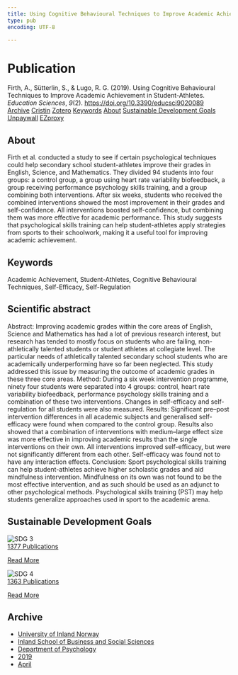 ```yaml
---
title: Using Cognitive Behavioural Techniques to Improve Academic Achievement in Student-Athletes
type: pub
encoding: UTF-8

---
```

<h1>Publication</h1>
<article id="csl-bib-container-4S5L7BR9" class="csl-bib-container">
  <div class="csl-bib-body"> <div class="csl-entry">Firth, A., Sütterlin, S., &#38; Lugo, R. G. (2019). Using Cognitive Behavioural Techniques to Improve Academic Achievement in Student-Athletes. <i>Education Sciences</i>, <i>9</i>(2). <a href="https://doi.org/10.3390/educsci9020089">https://doi.org/10.3390/educsci9020089</a></div> </div>
  <div class="csl-bib-buttons">
    <a href="#taxonomy-article-4S5L7BR9" alt="archive" class="csl-bib-button">Archive</a>
    <a href="https://app.cristin.no/results/show.jsf?id=1693311" alt="Cristin" class="csl-bib-button">Cristin</a>
    <a href="http://zotero.org/groups/5881554/items/4S5L7BR9" alt="Zotero" class="csl-bib-button">Zotero</a>
    <a href="#keywords-article-4S5L7BR9" alt="keywords" class="csl-bib-button">Keywords</a>
    <a href="#about-article-4S5L7BR9" alt="about_pub" class="csl-bib-button">About</a>
    <a href="#sdg-article-4S5L7BR9" alt="sdg" class="csl-bib-button">Sustainable Development Goals</a>
    <a href="https://www.mdpi.com/2227-7102/9/2/89/pdf?version=1556258532" alt="Unpaywall" class="csl-bib-button">Unpaywall</a>
    <a href="https://www.mdpi.com/2227-7102/9/2/89/pdf?version=1556258532" alt="EZproxy" class="csl-bib-button">EZproxy</a>
  </div>
  <div id="csl-bib-meta-container-4S5L7BR9"></div>
</article>
<div id="csl-bib-meta-4S5L7BR9" class="csl-bib-meta">
  <article id="about-article-4S5L7BR9" class="about_pub-article">
    <h1>About</h1>
    Firth et al. conducted a study to see if certain psychological techniques could help secondary school student-athletes improve their grades in English, Science, and Mathematics. They divided 94 students into four groups: a control group, a group using heart rate variability biofeedback, a group receiving performance psychology skills training, and a group combining both interventions. After six weeks, students who received the combined interventions showed the most improvement in their grades and self-confidence. All interventions boosted self-confidence, but combining them was more effective for academic performance. This study suggests that psychological skills training can help student-athletes apply strategies from sports to their schoolwork, making it a useful tool for improving academic achievement.
  </article>
  <article id="keywords-article-4S5L7BR9" class="keywords-article">
    <h1>Keywords</h1>
    Academic Achievement, Student-Athletes, Cognitive Behavioural Techniques, Self-Efficacy, Self-Regulation
  </article>
  <article id="abstract-article-4S5L7BR9" class="abstract-article">
    <h1>Scientific abstract</h1>
    Abstract: Improving academic grades within the core areas of English, Science and Mathematics has had a lot of previous research interest, but research has tended to mostly focus on students who are failing, non-athletically talented students or student athletes at collegiate level. The particular needs of athletically talented secondary school students who are academically underperforming have so far been neglected. This study addressed this issue by measuring the outcome of academic grades in these three core areas. Method: During a six week intervention programme, ninety four students were separated into 4 groups: control, heart rate variability biofeedback, performance psychology skills training and a combination of these two interventions. Changes in self-efficacy and self-regulation for all students were also measured. Results: Significant pre–post intervention differences in all academic subjects and generalised self-efficacy were found when compared to the control group. Results also showed that a combination of interventions with medium–large effect size was more effective in improving academic results than the single interventions on their own. All interventions improved self-efficacy, but were not significantly different from each other. Self-efficacy was found not to have any interaction effects. Conclusion: Sport psychological skills training can help student-athletes achieve higher scholastic grades and aid mindfulness intervention. Mindfulness on its own was not found to be the most effective intervention, and as such should be used as an adjunct to other psychological methods. Psychological skills training (PST) may help students generalize approaches used in sport to the academic arena.
  </article>
  <article id="sdg-article-4S5L7BR9" class="sdg-article">
    <h1>Sustainable Development Goals</h1>
    <div class="sdg-container"><div id="sdg3" class="sdg">
        <img src="{{< params subfolder >}}images/sdg/sdg03_en.png" class="image" alt="SDG 3">
        <div class="sdg-overlay">
          <a href="{{< params subfolder >}}en/archive/?sdg=3#archive" class="sdg-publication-count"><span>1377</span> Publications</a>
          <p><a href="https://sdgs.un.org/goals/goal3" class="sdg-read-more">Read More</a></p>
        </div>
      </div> <div id="sdg4" class="sdg">
        <img src="{{< params subfolder >}}images/sdg/sdg04_en.png" class="image" alt="SDG 4">
        <div class="sdg-overlay">
          <a href="{{< params subfolder >}}en/archive/?sdg=4#archive" class="sdg-publication-count"><span>1363</span> Publications</a>
          <p><a href="https://sdgs.un.org/goals/goal4" class="sdg-read-more">Read More</a></p>
        </div>
      </div></div>
  </article>
  <article id="taxonomy-article-4S5L7BR9" class="taxonomy-article">
    <h1>Archive</h1>
    <ul>
      <li><a href="{{< params subfolder >}}en/archive/?key=3DCRN523">University of Inland Norway</a></li>
      <li><a href="{{< params subfolder >}}en/archive/?key=DU8Q9LN9">Inland School of Business and Social Sciences</a></li>
      <li><a href="{{< params subfolder >}}en/archive/?key=KTD9NXA8">Department of Psychology</a></li>
      <li><a href="{{< params subfolder >}}en/archive/?key=37B43Z6Y">2019</a></li>
      <li><a href="{{< params subfolder >}}en/archive/?key=GTQEEE82">April</a></li>
    </ul>
  </article>
</div>
